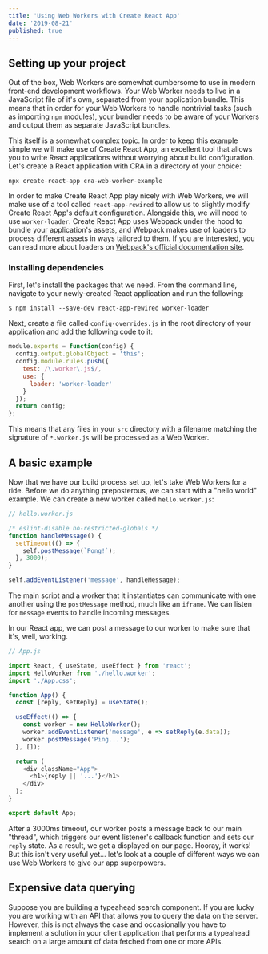 ```yaml
---
title: 'Using Web Workers with Create React App'
date: '2019-08-21'
published: true
---
```


## Setting up your project

Out of the box, Web Workers are somewhat cumbersome to use in modern front-end development workflows. Your Web Worker needs to live in a JavaScript file of it's own, separated from your application bundle. This means that in order for your Web Workers to handle nontrivial tasks (such as importing `npm` modules), your bundler needs to be aware of your Workers and output them as separate JavaScript bundles.

This itself is a somewhat complex topic. In order to keep this example simple we will make use of Create React App, an excellent tool that allows you to write React applications without worrying about build configuration. Let's create a React application with CRA in a directory of your choice:

```
npx create-react-app cra-web-worker-example
```

In order to make Create React App play nicely with Web Workers, we will make use of a tool called `react-app-rewired` to allow us to slightly modify Create React App's default configuration. Alongside this, we will need to use `worker-loader`. Create React App uses Webpack under the hood to bundle your application's assets, and Webpack makes use of loaders to process different assets in ways tailored to them. If you are interested, you can read more about loaders on [Webpack's official documentation site](https://webpack.js.org/loaders/).

### Installing dependencies

First, let's install the packages that we need. From the command line, navigate to your newly-created React application and run the following:

```
$ npm install --save-dev react-app-rewired worker-loader
```

Next, create a file called `config-overrides.js` in the root directory of your application and add the following code to it:

```js
module.exports = function(config) {
  config.output.globalObject = 'this';
  config.module.rules.push({
    test: /\.worker\.js$/,
    use: {
      loader: 'worker-loader'
    }
  });
  return config;
};
```

This means that any files in your `src` directory with a filename matching the signature of `*.worker.js` will be processed as a Web Worker.

## A basic example

Now that we have our build process set up, let's take Web Workers for a ride. Before we do anything preposterous, we can start with a "hello world" example. We can create a new worker called `hello.worker.js`:

```js
// hello.worker.js

/* eslint-disable no-restricted-globals */
function handleMessage() {
  setTimeout(() => {
    self.postMessage(`Pong!`);
  }, 3000);
}

self.addEventListener('message', handleMessage);
```

The main script and a worker that it instantiates can communicate with one another using the `postMessage` method, much like an `iframe`. We can listen for `message` events to handle incoming messages.

In our React app, we can post a message to our worker to make sure that it's, well, working.

```js
// App.js

import React, { useState, useEffect } from 'react';
import HelloWorker from './hello.worker';
import './App.css';

function App() {
  const [reply, setReply] = useState();

  useEffect(() => {
    const worker = new HelloWorker();
    worker.addEventListener('message', e => setReply(e.data));
    worker.postMessage('Ping...');
  }, []);

  return (
    <div className="App">
      <h1>{reply || '...'}</h1>
    </div>
  );
}

export default App;
```

After a 3000ms timeout, our worker posts a message back to our main "thread", which triggers our event listener's callback function and sets our `reply` state. As a result, we get a displayed on our page. Hooray, it works! But this isn't very useful yet... let's look at a couple of different ways we can use Web Workers to give our app superpowers.

## Expensive data querying

Suppose you are building a typeahead search component. If you are lucky you are working with an API that allows you to query the data on the server. However, this is not always the case and occasionally you have to implement a solution in your client application that performs a typeahead search on a large amount of data fetched from one or more APIs.
